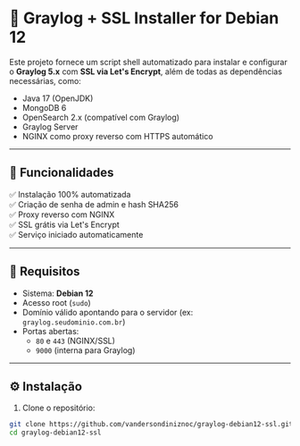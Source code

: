 # 🔎 Graylog + SSL Installer for Debian 12

Este projeto fornece um script shell automatizado para instalar e configurar o **Graylog 5.x** com **SSL via Let's Encrypt**, além de todas as dependências necessárias, como:

- Java 17 (OpenJDK)
- MongoDB 6
- OpenSearch 2.x (compatível com Graylog)
- Graylog Server
- NGINX como proxy reverso com HTTPS automático

---

## 🚀 Funcionalidades

✅ Instalação 100% automatizada  
✅ Criação de senha de admin e hash SHA256  
✅ Proxy reverso com NGINX  
✅ SSL grátis via Let's Encrypt  
✅ Serviço iniciado automaticamente

---

## 🧰 Requisitos

- Sistema: **Debian 12**
- Acesso root (`sudo`)
- Domínio válido apontando para o servidor (ex: `graylog.seudominio.com.br`)
- Portas abertas:
  - `80` e `443` (NGINX/SSL)
  - `9000` (interna para Graylog)

---

## ⚙️ Instalação

1. Clone o repositório:

```bash
git clone https://github.com/vandersondiniznoc/graylog-debian12-ssl.git
cd graylog-debian12-ssl
